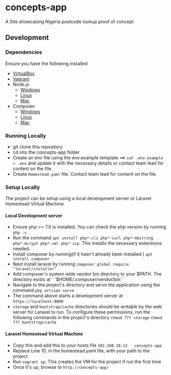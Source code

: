# concepts-app
A Site showcasing Nigeria postcode lookup proof of concept

## Development
### Dependencies
Ensure you have the following installed
* [VirtualBox](https://www.virtualbox.org/wiki/Downloads)
* [Vagrant](https://www.vagrantup.com/downloads.html)
* Node.js
    * [Windows](http://blog.teamtreehouse.com/install-node-js-npm-windows)
    * [Linux](http://blog.teamtreehouse.com/install-node-js-npm-linux)
    * [Mac](http://blog.teamtreehouse.com/install-node-js-npm-mac)
* Composer
    * [Windows](https://getcomposer.org/doc/00-intro.md#installation-windows)
    * [Linux](https://getcomposer.org/doc/00-intro.md#installation-linux-unix-osx)
    * [Mac](https://pilsniak.com/install-composer-mac-os/)

### Running Locally
* git clone this repository
* cd into the concepts-app folder
* Create an env file using the env.example template ==> ```cat .env.example > .env``` and update it with the necessary details or contact team lead for content on the file.
* Create `Homestead.yaml` file. Contact team lead for content on the file.

### Setup Locally
The project can be setup using a local development server or Laravel Homestead Virtual Machine

#### Local Development server
*   Ensure php >= 7.0 is installed. You can check the php version by running ```php -v```
* Run the command ```apt install php*-cli php*-curl php*-mbstring php*-mcrypt php*-xml php*-zip```. This installs the necessary extensions needed.
* Install composer by running(if it hasn't already been installed ) ```apt install composer``` 
* Next install laravel by running ```composer global require "laravel/installer"```
* Add composer's system wide vendor bin directory to your $PATH. The directory exists at ```$HOME/.composer/vendor/bin```
* Navigate to the project's directory and serve the application using the command ```php artisan serve```
* The command above starts a development server at ```https://localhost:8000```
* ```storage``` and ```bootstrap/cache``` directories should be writable by the web server for Laravel to run. To configure these permissions, run the following commands in the project's directory ```chmod 777 storage``` ```chmod 777 bootstrap/cache```

#### Laravel Homestead Virtual Machine
* Copy this and add this to your hosts file ```192.168.10.13   concepts-app ```
* Replace Line 10, in the homestead.yaml file, with your path to the project.
* Run ```vagrant up```. This creates the VM for the project if run the first time
* Once it's up, browse to ```http://concepts-app/```